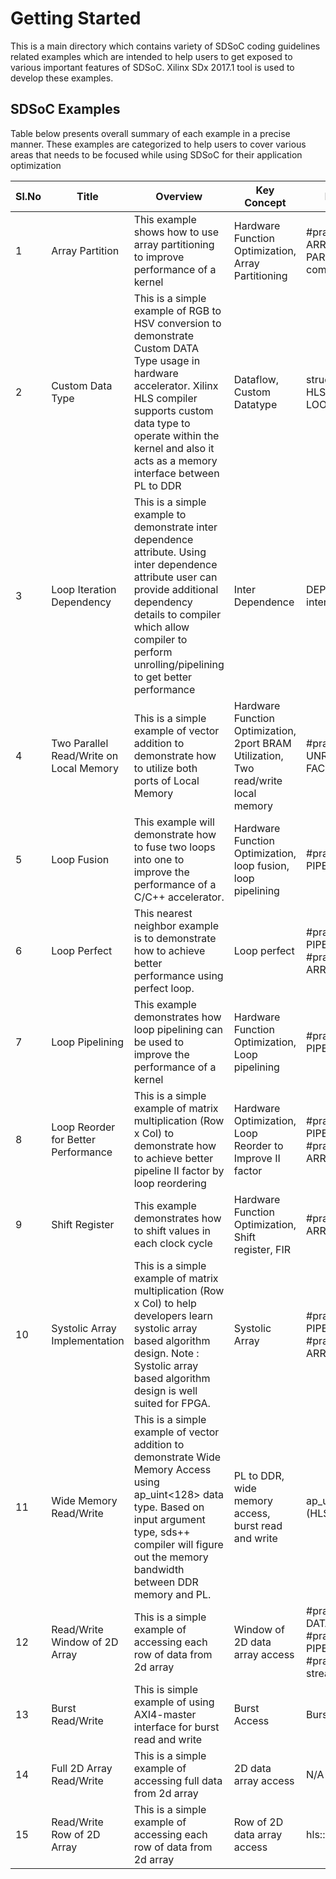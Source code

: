 Getting Started
======================

This is a main directory which contains variety of SDSoC coding guidelines related examples which are intended to help users to get exposed to various important features of SDSoC. Xilinx SDx 2017.1 tool is used to develop these examples.

## SDSoC Examples

Table below presents overall summary of each example in a precise manner. These examples are categorized to help users to cover various areas that needs to be focused while using SDSoC for their application optimization

Sl.No | Title | Overview |Key Concept | Key Words | Category
------|-------|----------|---|-----------|---------
1|Array Partition|This example shows how to use array partitioning to improve performance of a kernel|Hardware Function Optimization, Array Partitioning|#pragma HLS ARRAY PARTITION, complete|Optimization|
2|Custom Data Type|This is a simple example of RGB to HSV conversion to demonstrate Custom DATA Type usage in hardware accelerator. Xilinx HLS compiler supports custom data type to operate within the kernel and also it acts as a memory interface between PL to DDR|Dataflow, Custom Datatype|struct, #pragma HLS LOOP_TRIPCOUNT|Optimization|
3|Loop Iteration Dependency|This is a simple example to demonstrate inter dependence attribute. Using inter dependence attribute user can provide additional dependency details to compiler which allow compiler to perform unrolling/pipelining to get better performance|Inter Dependence|DEPENDENCE, inter|Optimization|
4|Two Parallel Read/Write on Local Memory|This is a simple example of vector addition to demonstrate how to utilize both ports of Local Memory|Hardware Function Optimization, 2port BRAM Utilization, Two read/write local memory|#pragma HLS UNROLL FACTOR=2|Optimization|
5|Loop Fusion|This example will demonstrate how to fuse two loops into one to improve the performance of a C/C++ accelerator.|Hardware Function Optimization, loop fusion, loop pipelining|#pragma HLS PIPELINE|Optimization|
6|Loop Perfect|This nearest neighbor example is to demonstrate how to achieve better performance using perfect loop.|Loop perfect|#pragma HLS PIPELINE, #pragma HLS ARRAY_PARTITION|Optimization|
7|Loop Pipelining|This example demonstrates how loop pipelining can be used to improve the performance of a kernel|Hardware Function Optimization, Loop pipelining|#pragma HLS PIPELINE|Optimization|
8|Loop Reorder for Better Performance|This is a simple example of matrix multiplication (Row x Col) to demonstrate how to achieve better pipeline II factor by loop reordering|Hardware Optimization, Loop Reorder to Improve II factor|#pragma HLS PIPELINE, #pragma HLS ARRAY_PARTITION|Optimization|
9|Shift Register|This example demonstrates how to shift values in each clock cycle|Hardware Function Optimization, Shift register, FIR|#pragma HLS ARRAY_PARTITION|Optimization|
10|Systolic Array Implementation|This is a simple example of matrix multiplication (Row x Col) to help developers learn systolic array based algorithm design. Note : Systolic array based algorithm design is well suited for FPGA.|Systolic Array|#pragma HLS PIPELINE, #pragma HLS ARRAY_PARTITION|Optimization|
11|Wide Memory Read/Write|This is a simple example of vector addition to demonstrate Wide Memory Access using ap_uint<128> data type. Based on input argument type, sds++ compiler will figure out the memory bandwidth between DDR memory and PL.|PL to DDR, wide memory access, burst read and write|ap_uint<DATAWIDTH>, ap_int.h (HLS Header)|Memory Transfer (DDR to PL)|
12|Read/Write Window of 2D Array|This is a simple example of accessing each row of data from 2d array|Window of 2D data array access|#pragma HLS DATAFLOW, #pragma HLS PIPELINE, #pragma HLS stream|Memory Transfer (DDR to PL)|
13|Burst Read/Write|This is simple example of using AXI4-master interface for burst read and write|Burst Access|Burst Copy|Memory Transfer (DDR to PL)|
14|Full 2D Array Read/Write|This is a simple example of accessing full data from 2d array|2D data array access|N/A|Memory Transfer (DDR to PL)|
15|Read/Write Row of 2D Array|This is a simple example of accessing each row of data from 2d array|Row of 2D data array access|hls::stream|Memory Transfer (DDR to PL)|


